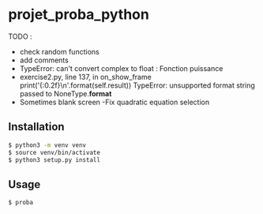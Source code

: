 # projet_proba_python

TODO : 
- check random functions
- add comments
- TypeError: can't convert complex to float : Fonction puissance
- exercise2.py, line 137, in on_show_frame
    print('{:0.2f}\n'.format(self.result))
TypeError: unsupported format string passed to NoneType.__format__
- Sometimes blank screen
-Fix quadratic equation selection

## Installation

```bash
$ python3 -m venv venv
$ source venv/bin/activate
$ python3 setup.py install
```

## Usage

```bash
$ proba
```